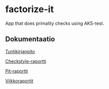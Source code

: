 # factorize-it
App that does primality checks using AKS-test.

## Dokumentaatio
[Tuntikirjanpito](documentation/tuntikirjanpito.md)

[Checkstyle-raportti](https://htmlpreview.github.io/?https://github.com/aleksisv/factorize-it/blob/master/documentation/checkstyle/site/checkstyle.html)

[Pit-raportti](https://htmlpreview.github.io/?https://github.com/aleksisv/factorize-it/blob/master/documentation/pit/201703251432/index.html)

[Viikkoraportit](documentation/viikkoraportit)
